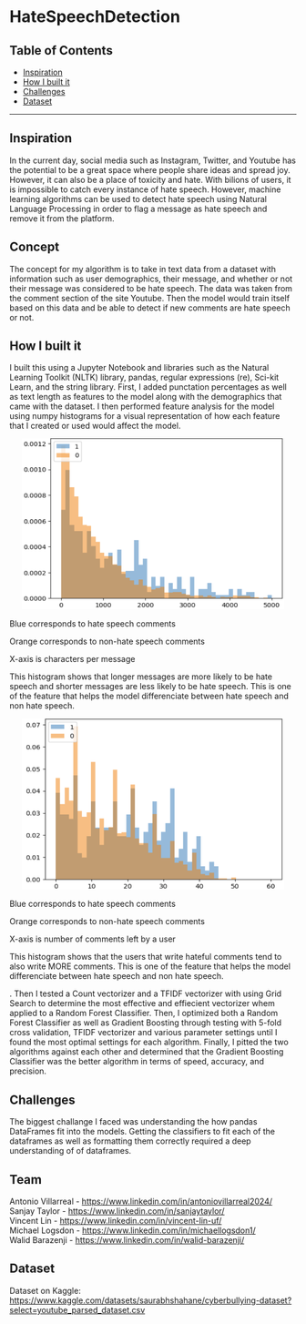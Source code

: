 # HateSpeechDetection


## Table of Contents
- [Inspiration](#inspiration)
- [How I built it](#how-we-built-it)
- [Challenges](#challenges)
- [Dataset](#dataset)

---

## Inspiration
In the current day, social media such as Instagram, Twitter, and Youtube has the potential to be a great space where people share ideas and spread joy. However, it can also be a place of toxicity and hate. With bilions of users, it is impossible to catch every instance of hate speech. However, machine learning algorithms can be used to detect hate speech using Natural Language Processing in order to flag a message as hate speech and remove it from the platform.

## Concept
The concept for my algorithm is to take in text data from a dataset with information such as user demographics, their message, and whether or not their message was considered to be hate speech. The data was taken from the comment section of the site Youtube. Then the model would train itself based on this data and be able to detect if new comments are hate speech or not.


## How I built it

I built this using a Jupyter Notebook and libraries such as the Natural Learning Toolkit (NLTK) library, pandas, regular expressions (re), Sci-kit Learn, and the string library. First, I added punctation percentages as well as text length as features to the model along with the demographics that came with the dataset. I then performed feature analysis for the model using numpy histograms for a visual representation of how each feature that I created or used would affect the model. 

<p align="center">
  <img width="460" height="300" src="https://github.com/sanjaytaylor2012/HateSpeechDetection/blob/main/Screenshot%202022-11-16%20142614.png">
</p>
Blue corresponds to hate speech comments

Orange corresponds to non-hate speech comments

X-axis is characters per message

This histogram shows that longer messages are more likely to be hate speech and shorter messages are less likely to be hate speech. This is one of the feature that helps the model differenciate between hate speech and non hate speech.

<p align="center">
  <img width="460" height="300" src="https://github.com/sanjaytaylor2012/HateSpeechDetection/blob/main/Screenshot%202022-11-16%20142658.png">
</p>
Blue corresponds to hate speech comments

Orange corresponds to non-hate speech comments

X-axis is number of comments left by a user

This histogram shows that the users that write hateful comments tend to also write MORE comments. This is one of the feature that helps the model differenciate between hate speech and non hate speech.

. Then I tested a Count vectorizer and a TFIDF vectorizer with using Grid Search to determine the most effective and effiecient vectorizer whem applied to a Random Forest Classifier. Then, I optimized both a Random Forest Classifier as well as Gradient Boosting through testing with 5-fold cross validation, TFIDF vectorizer and various parameter settings until I found the most optimal settings for each algorithm. Finally, I pitted the two algorithms against each other and determined that the Gradient Boosting Classifier was the better algorithm in terms of speed, accuracy, and precision.  

## Challenges
The biggest challange I faced was understanding the how pandas DataFrames fit into the models. Getting the classifiers to fit each of the dataframes as well as formatting them correctly required a deep understanding of of dataframes.

## Team
Antonio Villarreal - https://www.linkedin.com/in/antoniovillarreal2024/  
Sanjay Taylor - https://www.linkedin.com/in/sanjaytaylor/  
Vincent Lin - https://www.linkedin.com/in/vincent-lin-uf/  
Michael Logsdon - https://www.linkedin.com/in/michaellogsdon1/  
Walid Barazenji - https://www.linkedin.com/in/walid-barazenji/  



## Dataset
Dataset on Kaggle: https://www.kaggle.com/datasets/saurabhshahane/cyberbullying-dataset?select=youtube_parsed_dataset.csv
